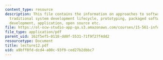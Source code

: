 ```yaml
---
content_type: resource
description: This file contains the information on approaches to software development,
  traditional system development lifecycle, prototyping, packaged software, end user
  development, application, open source etc.
file: https://ol-ocw-studio-app-qa.s3.amazonaws.com/courses/15-561-information-technology-essentials-spring-2005/a9bff0fddcd4a00c93f9ced27b2dbbc7_lecture12.pdf
file_type: application/pdf
parent_uid: 162f5ef5-0118-dd0f-5531-71f9f27f4dd2
resourcetype: Document
title: lecture12.pdf
uid: a9bff0fd-dcd4-a00c-93f9-ced27b2dbbc7
---
```

